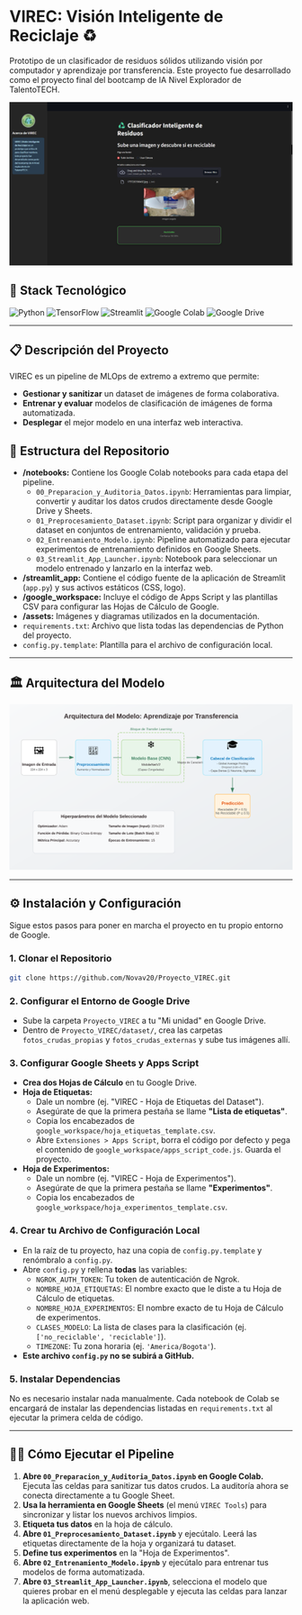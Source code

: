 # VIREC: Visión Inteligente de Reciclaje ♻️

Prototipo de un clasificador de residuos sólidos utilizando visión por computador y aprendizaje por transferencia. Este proyecto fue desarrollado como el proyecto final del bootcamp de IA Nivel Explorador de TalentoTECH.

![Pantallazo de la App de Streamlit](assets/interfaz_streamlit.png)

## 🚀 Stack Tecnológico

![Python](https://img.shields.io/badge/Python-3776AB?style=for-the-badge&logo=python&logoColor=white)
![TensorFlow](https://img.shields.io/badge/TensorFlow-FF6F00?style=for-the-badge&logo=tensorflow&logoColor=white)
![Streamlit](https://img.shields.io/badge/Streamlit-FF4B4B?style=for-the-badge&logo=streamlit&logoColor=white)
![Google Colab](https://img.shields.io/badge/Colab-F9AB00?style=for-the-badge&logo=googlecolab&logoColor=white)
![Google Drive](https://img.shields.io/badge/Google_Drive-4285F4?style=for-the-badge&logo=googledrive&logoColor=white)

---

## 📋 Descripción del Proyecto

VIREC es un pipeline de MLOps de extremo a extremo que permite:
- **Gestionar y sanitizar** un dataset de imágenes de forma colaborativa.
- **Entrenar y evaluar** modelos de clasificación de imágenes de forma automatizada.
- **Desplegar** el mejor modelo en una interfaz web interactiva.

## 📂 Estructura del Repositorio

- **/notebooks:** Contiene los Google Colab notebooks para cada etapa del pipeline.
  - `00_Preparacion_y_Auditoria_Datos.ipynb`: Herramientas para limpiar, convertir y auditar los datos crudos directamente desde Google Drive y Sheets.
  - `01_Preprocesamiento_Dataset.ipynb`: Script para organizar y dividir el dataset en conjuntos de entrenamiento, validación y prueba.
  - `02_Entrenamiento_Modelo.ipynb`: Pipeline automatizado para ejecutar experimentos de entrenamiento definidos en Google Sheets.
  - `03_Streamlit_App_Launcher.ipynb`: Notebook para seleccionar un modelo entrenado y lanzarlo en la interfaz web.
- **/streamlit_app:** Contiene el código fuente de la aplicación de Streamlit (`app.py`) y sus activos estáticos (CSS, logo).
- **/google_workspace:** Incluye el código de Apps Script y las plantillas CSV para configurar las Hojas de Cálculo de Google.
- **/assets:** Imágenes y diagramas utilizados en la documentación.
- `requirements.txt`: Archivo que lista todas las dependencias de Python del proyecto.
- `config.py.template`: Plantilla para el archivo de configuración local.

---

## 🏛️ Arquitectura del Modelo

![Arquitectura del Modelo](assets/model_architecture.svg)

---

## ⚙️ Instalación y Configuración

Sigue estos pasos para poner en marcha el proyecto en tu propio entorno de Google.

### 1. Clonar el Repositorio
```bash
git clone https://github.com/Novav20/Proyecto_VIREC.git
```

### 2. Configurar el Entorno de Google Drive
- Sube la carpeta `Proyecto_VIREC` a tu "Mi unidad" en Google Drive.
- Dentro de `Proyecto_VIREC/dataset/`, crea las carpetas `fotos_crudas_propias` y `fotos_crudas_externas` y sube tus imágenes allí.

### 3. Configurar Google Sheets y Apps Script
- **Crea dos Hojas de Cálculo** en tu Google Drive.
- **Hoja de Etiquetas:**
  - Dale un nombre (ej. "VIREC - Hoja de Etiquetas del Dataset").
  - Asegúrate de que la primera pestaña se llame **"Lista de etiquetas"**.
  - Copia los encabezados de `google_workspace/hoja_etiquetas_template.csv`.
  - Abre `Extensiones > Apps Script`, borra el código por defecto y pega el contenido de `google_workspace/apps_script_code.js`. Guarda el proyecto.
- **Hoja de Experimentos:**
  - Dale un nombre (ej. "VIREC - Hoja de Experimentos").
  - Asegúrate de que la primera pestaña se llame **"Experimentos"**.
  - Copia los encabezados de `google_workspace/hoja_experimentos_template.csv`.

### 4. Crear tu Archivo de Configuración Local
- En la raíz de tu proyecto, haz una copia de `config.py.template` y renómbralo a `config.py`.
- Abre `config.py` y rellena **todas** las variables:
  - `NGROK_AUTH_TOKEN`: Tu token de autenticación de Ngrok.
  - `NOMBRE_HOJA_ETIQUETAS`: El nombre exacto que le diste a tu Hoja de Cálculo de etiquetas.
  - `NOMBRE_HOJA_EXPERIMENTOS`: El nombre exacto de tu Hoja de Cálculo de experimentos.
  - `CLASES_MODELO`: La lista de clases para la clasificación (ej. `['no_reciclable', 'reciclable']`).
  - `TIMEZONE`: Tu zona horaria (ej. `'America/Bogota'`).
- **Este archivo `config.py` no se subirá a GitHub.**

### 5. Instalar Dependencias
No es necesario instalar nada manualmente. Cada notebook de Colab se encargará de instalar las dependencias listadas en `requirements.txt` al ejecutar la primera celda de código.

---

## 🏃‍♂️ Cómo Ejecutar el Pipeline

1.  **Abre `00_Preparacion_y_Auditoria_Datos.ipynb` en Google Colab.** Ejecuta las celdas para sanitizar tus datos crudos. La auditoría ahora se conecta directamente a tu Google Sheet.
2.  **Usa la herramienta en Google Sheets** (el menú `VIREC Tools`) para sincronizar y listar los nuevos archivos limpios.
3.  **Etiqueta tus datos** en la hoja de cálculo.
4.  **Abre `01_Preprocesamiento_Dataset.ipynb`** y ejecútalo. Leerá las etiquetas directamente de la hoja y organizará tu dataset.
5.  **Define tus experimentos** en la "Hoja de Experimentos".
6.  **Abre `02_Entrenamiento_Modelo.ipynb`** y ejecútalo para entrenar tus modelos de forma automatizada.
7.  **Abre `03_Streamlit_App_Launcher.ipynb`**, selecciona el modelo que quieres probar en el menú desplegable y ejecuta las celdas para lanzar la aplicación web.
